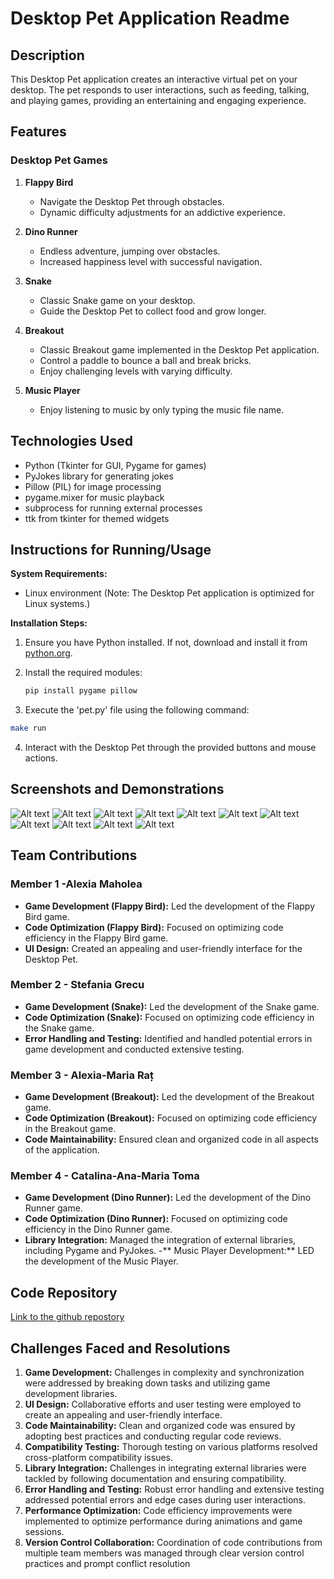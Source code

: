 
# Desktop Pet Application Readme

## Description
This Desktop Pet application creates an interactive virtual pet on your desktop. The pet responds to user interactions, such as feeding, talking, and playing games, providing an entertaining and engaging experience.

## Features
### Desktop Pet Games
1. **Flappy Bird**
   - Navigate the Desktop Pet through obstacles.
   - Dynamic difficulty adjustments for an addictive experience.

2. **Dino Runner**
   - Endless adventure, jumping over obstacles.
   - Increased happiness level with successful navigation.

3. **Snake**
   - Classic Snake game on your desktop.
   - Guide the Desktop Pet to collect food and grow longer.

4. **Breakout**
   - Classic Breakout game implemented in the Desktop Pet application.
   - Control a paddle to bounce a ball and break bricks.
   - Enjoy challenging levels with varying difficulty.

1.	**Music Player**
    - Enjoy listening to music by only typing the music file name.

## Technologies Used
- Python (Tkinter for GUI, Pygame for games)
- PyJokes library for generating jokes
- Pillow (PIL) for image processing
- pygame.mixer for music playback
- subprocess for running external processes
- ttk from tkinter for themed widgets

## Instructions for Running/Usage

**System Requirements:**
- Linux environment (Note: The Desktop Pet application is optimized for Linux systems.)

**Installation Steps:**
1. Ensure you have Python installed. If not, download and install it from [python.org](https://www.python.org/downloads/).

2. Install the required modules:
   ```bash
   pip install pygame pillow

3.	Execute the 'pet.py' file using the following command:
   ```bash
   make run
   ```

4.	Interact with the Desktop Pet through the provided buttons and mouse actions.

## Screenshots and Demonstrations
![Alt text](/screenshots/1.jpg "Optional title")
![Alt text](/screenshots/2.jpg "Optional title")
![Alt text](/screenshots/3.jpg "Optional title")
![Alt text](/screenshots/4.jpg "Optional title")
![Alt text](/screenshots/5.jpg "Optional title")
![Alt text](/screenshots/6.jpg "Optional title")
![Alt text](/screenshots/talk.jpg "Optional title")
![Alt text](/screenshots/feed.jpg "Optional title")
![Alt text](/screenshots/breakout.jpg "Optional title")
![Alt text](/screenshots/dino.jpg "Optional title")
![Alt text](/screenshots/snake.jpg "Optional title")

## Team Contributions

### Member 1 -Alexia Maholea
- **Game Development (Flappy Bird):** Led the development of the Flappy Bird game.
- **Code Optimization (Flappy Bird):** Focused on optimizing code efficiency in the Flappy Bird game.
- **UI Design:** Created an appealing and user-friendly interface for the Desktop Pet.

### Member 2 - Stefania Grecu
- **Game Development (Snake):** Led the development of the Snake game.
- **Code Optimization (Snake):** Focused on optimizing code efficiency in the Snake game.
- **Error Handling and Testing:** Identified and handled potential errors in game development and conducted extensive testing.

### Member 3 - Alexia-Maria Raț
- **Game Development (Breakout):** Led the development of the Breakout game.
- **Code Optimization (Breakout):** Focused on optimizing code efficiency in the Breakout game.
- **Code Maintainability:** Ensured clean and organized code in all aspects of the application.

### Member 4 - Catalina-Ana-Maria Toma
- **Game Development (Dino Runner):** Led the development of the Dino Runner game.
- **Code Optimization (Dino Runner):** Focused on optimizing code efficiency in the Dino Runner game.
- **Library Integration:** Managed the integration of external libraries, including Pygame and PyJokes.
-** Music Player Development:** LED the development of the Music Player.


## Code Repository 
[Link to the github repostory](https://github.com/catalina72/desktop_pet/)

## Challenges Faced and Resolutions

1. **Game Development:** Challenges in complexity and synchronization were addressed by breaking down tasks and utilizing game development libraries.
2. **UI Design:** Collaborative efforts and user testing were employed to create an appealing and user-friendly interface.
3. **Code Maintainability:** Clean and organized code was ensured by adopting best practices and conducting regular code reviews.
4. **Compatibility Testing:** Thorough testing on various platforms resolved cross-platform compatibility issues.
5. **Library Integration:** Challenges in integrating external libraries were tackled by following documentation and ensuring compatibility.
6. **Error Handling and Testing:** Robust error handling and extensive testing addressed potential errors and edge cases during user interactions.
7. **Performance Optimization:** Code efficiency improvements were implemented to optimize performance during animations and game sessions.
8. **Version Control Collaboration:** Coordination of code contributions from multiple team members was managed through clear version control practices and prompt conflict resolution
